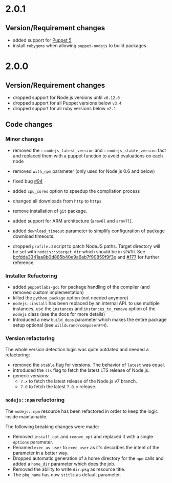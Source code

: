 # 2.0.1

## Version/Requirement changes

* added support for [Puppet 5](https://puppet.com/blog/puppet-5-platform-released)
* install `rubygems` when allowing `puppet-nodejs` to build packages

# 2.0.0

## Version/Requirement changes

- dropped support for Node.js versions until `v0.12.0`
- dropped support for all Puppet versions below `v3.4`
- dropped support for all ruby versions below `v2.1`

## Code changes

### Minor changes

- removed the `::nodejs_latest_version` and `::nodejs_stable_version` fact and replaced them with a puppet function to avoid evaluations on each node

- removed `with_npm` parameter (only used for Node.js 0.6 and below)

- fixed bug [#94](https://github.com/willdurand/puppet-nodejs/issues/94)

- added `cpu_cores` option to speedup the compilation process

- changed all downloads from `http` to `https`

- remove installation of `git` package.

- added support for ARM architecture (`armv6l` and `armv7l`).

- added `download_timeout` parameter to simplify configuration of package download timeouts.

- dropped `profile.d` script to patch NodeJS paths. Target directory will be set with `nodejs::$target_dir` which should be in `$PATH`.
  See [bcfdda3341aa8b0d885b40e9a6ab7f90859f9f3e](https://github.com/willdurand/puppet-nodejs/commit/bcfdda3341aa8b0d885b40e9a6ab7f90859f9f3e) and [#177](https://github.com/willdurand/puppet-nodejs/issues/177) for further reference.

### Installer Refactoring

- added `puppetlabs-gcc` for package handling of the compiler (and removed custom implementation)
- killed the `python_package` option (not needed anymore)
- `nodejs::install` has been replaced by an internal API. to use multiple instances, use the `instances` and `instances_to_remove` option of the `nodejs` class (see the docs for more details)
- Introduced a new `build_deps` parameter which makes the entire package setup optional (see `willdurand/composer#44`).

### Version refactoring

The whole version detection logic was quite outdated and needed a refactoring:

- removed the `stable` flag for versions. The behavior of `latest` was equal.
- introduced the `lts` flag to fetch the latest LTS release of Node.js.
- generic versions:
  - `7.x` to fetch the latest release of the Node.js v7 branch.
  - `7.0` to fetch the latest `7.0.x` release.

### `nodejs::npm` refactoring

The `nodejs::npm` resource has been refactored in order to keep the logic inside maintainable.

The following breaking changes were made:

- Removed `install_opt` and `remove_opt` and replaced it with a single `options` parameter.
- Renamed `exec_as_user` to `exec_user` as it's describes the intent of the parameter in a better way.
- Dropped automatic generation of a home directory for the `npm` calls and added a `home_dir` parameter which does the job.
- Removed the ability to write `dir:pkg` as resource title.
- The `pkg_name` has now `$title` as default parameter.
